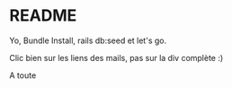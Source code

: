 # README

Yo, Bundle Install, rails db:seed et let's go. 

Clic bien sur les liens des mails, pas sur la div complète :)

A toute
